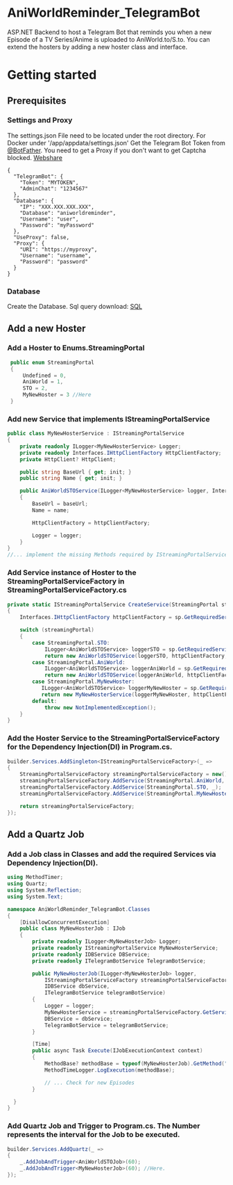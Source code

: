 # AniWorldReminder_TelegramBot
ASP.NET Backend to host a Telegram Bot that reminds you when a new Episode of a TV Series/Anime is uploaded to AniWorld.to/S.to. You can extend the hosters by adding a new hoster class and interface.


# Getting started

## Prerequisites
### Settings and Proxy
The settings.json File need to be located under the root directory. For Docker under '/app/appdata/settings.json'
Get the Telegram Bot Token from [@BotFather](https://t.me/BotFather).
You need to get a Proxy if you don't want to get Captcha blocked. [Webshare](https://webshare.io)
```
{
  "TelegramBot": {
    "Token": "MYTOKEN",
    "AdminChat": "1234567"
  },
  "Database": {
    "IP": "XXX.XXX.XXX.XXX",
    "Database": "aniworldreminder",
    "Username": "user",
    "Password": "myPassword"
  },
  "UseProxy": false,
  "Proxy": {
    "URI": "https://myproxy",
    "Username": "username",
    "Password": "password"
  }
}

```

### Database
Create the Database. Sql query download: [SQL](https://reducemy.link/p/4WRCDq)

## Add a new Hoster

### Add a Hoster to Enums.StreamingPortal
```C#
 public enum StreamingPortal
 {
     Undefined = 0,
     AniWorld = 1,
     STO = 2,
     MyNewHoster = 3 //Here
 }
```

### Add new Service that implements IStreamingPortalService
```C#
public class MyNewHosterService : IStreamingPortalService
{
    private readonly ILogger<MyNewHosterService> Logger;
    private readonly Interfaces.IHttpClientFactory HttpClientFactory;
    private HttpClient? HttpClient;

    public string BaseUrl { get; init; }
    public string Name { get; init; }

    public AniWorldSTOService(ILogger<MyNewHosterService> logger, Interfaces.IHttpClientFactory httpClientFactory, string baseUrl, string name)
    {
        BaseUrl = baseUrl;
        Name = name;

        HttpClientFactory = httpClientFactory;

        Logger = logger;
    }
}
//... implement the missing Methods required by IStreamingPortalService
```

### Add Service instance of Hoster to the StreamingPortalServiceFactory in StreamingPortalServiceFactory.cs
```C#
private static IStreamingPortalService CreateService(StreamingPortal streamingPortal, IServiceProvider sp)
{
    Interfaces.IHttpClientFactory httpClientFactory = sp.GetRequiredService<Interfaces.IHttpClientFactory>();

    switch (streamingPortal)
    {
        case StreamingPortal.STO:
            ILogger<AniWorldSTOService> loggerSTO = sp.GetRequiredService<ILogger<AniWorldSTOService>>();
            return new AniWorldSTOService(loggerSTO, httpClientFactory, "https://s.to", "S.TO");
        case StreamingPortal.AniWorld:
            ILogger<AniWorldSTOService> loggerAniWorld = sp.GetRequiredService<ILogger<AniWorldSTOService>>();
            return new AniWorldSTOService(loggerAniWorld, httpClientFactory, "https://aniworld.to", "AniWorld");
        case StreamingPortal.MyNewHoster:
           ILogger<AniWorldSTOService> loggerMyNewHoster = sp.GetRequiredService<ILogger<MyNewHosterService>>(); //Add Logger
           return new MyNewHosterService(loggerMyNewHoster, httpClientFactory, "https://mynewhoster.to", "MyNewHoster"); //Here
        default:
            throw new NotImplementedException();
    }
}
```

### Add the Hoster Service to the StreamingPortalServiceFactory for the Dependency Injection(DI) in Program.cs.
```C#
builder.Services.AddSingleton<IStreamingPortalServiceFactory>(_ =>
{
    StreamingPortalServiceFactory streamingPortalServiceFactory = new();
    streamingPortalServiceFactory.AddService(StreamingPortal.AniWorld, _);
    streamingPortalServiceFactory.AddService(StreamingPortal.STO, _);
    streamingPortalServiceFactory.AddService(StreamingPortal.MyNewHoster, _); //Here

    return streamingPortalServiceFactory;
});
```

## Add a Quartz Job
### Add a Job class in Classes and add the required Services via Dependency Injection(DI).
```C#
using MethodTimer;
using Quartz;
using System.Reflection;
using System.Text;

namespace AniWorldReminder_TelegramBot.Classes
{
    [DisallowConcurrentExecution]
    public class MyNewHosterJob : IJob
    {
        private readonly ILogger<MyNewHosterJob> Logger;
        private readonly IStreamingPortalService MyNewHosterService;
        private readonly IDBService DBService;
        private readonly ITelegramBotService TelegramBotService;

        public MyNewHosterJob(ILogger<MyNewHosterJob> logger,
            IStreamingPortalServiceFactory streamingPortalServiceFactory,
            IDBService dbService,
            ITelegramBotService telegramBotService)
        {
            Logger = logger;
            MyNewHosterService = streamingPortalServiceFactory.GetService(StreamingPortal.MyNewHoster);
            DBService = dbService;
            TelegramBotService = telegramBotService;
        }

        [Time]
        public async Task Execute(IJobExecutionContext context)
        {
            MethodBase? methodBase = typeof(MyNewHosterJob).GetMethod("Execute");
            MethodTimeLogger.LogExecution(methodBase);

            // ... Check for new Episodes
        }

  }
}
```

### Add Quartz Job and Trigger to Program.cs. The Number represents the interval for the Job to be executed.
```C#
builder.Services.AddQuartz(_ =>
{
    _.AddJobAndTrigger<AniWorldSTOJob>(60);
    _.AddJobAndTrigger<MyNewHosterJob>(60); //Here.
});
```
